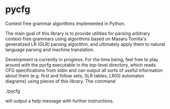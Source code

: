 pycfg
=====

Context free grammar algorithms implemented in Python.

The main goal of this library is to provide utilities for parsing arbitrary
context-free grammars using algorithms based on Masaru Tomita's generalized
LR (GLR) parsing algorithm, and ultimately apply them to natural language
parsing and machine translation.

Development is currently in progress. For the time being, feel free to play
around with the pycfg executable in the top-level directory, which reads
CFG specifications from stdin and can output all sorts of useful information
about them (e.g. first and follow sets, SLR tables, LR(0) automaton diagrams)
using pieces of this library. The command

  ./pycfg
  
will output a help message with further instructions.
